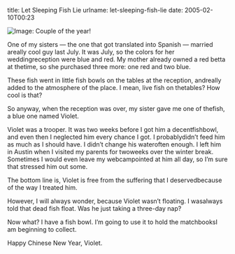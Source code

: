 title: Let Sleeping Fish Lie
urlname: let-sleeping-fish-lie
date: 2005-02-10T00:23

![Image: Couple of the year!](https://dl.dropboxusercontent.com/s/bt6uol34ve93wtl/20050210-lojack_closeup_good.jpg)

One of my sisters &mdash; the one that got translated into Spanish &mdash; married areally cool guy last July. It was July, so the colors for her weddingreception were blue and red. My mother already owned a red betta at thetime, so she purchased three more: one red and two blue.

These fish went in little fish bowls on the tables at the reception, andreally added to the atmosphere of the place. I mean, live fish on thetables? How cool is that?

So anyway, when the reception was over, my sister gave me one of thefish, a blue one named Violet.

Violet was a trooper. It was two weeks before I got him a decentfishbowl, and even then I neglected him every chance I got. I probablydidn&#x02bc;t feed him as much as I should have. I didn&#x02bc;t change his wateroften enough. I left him in Austin when I visited my parents for twoweeks over the winter break. Sometimes I would even leave my webcampointed at him all day, so I&#x02bc;m sure that stressed him out some.

The bottom line is, Violet is free from the suffering that I deservedbecause of the way I treated him.

However, I will always wonder, because Violet wasn&#x02bc;t floating. I wasalways told that dead fish float. Was he just taking a three-day nap?

Now what? I have a fish bowl. I&#x02bc;m going to use it to hold the matchbooksI am beginning to collect.

Happy Chinese New Year, Violet.